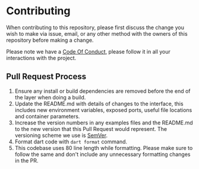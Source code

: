 # Contributing

When contributing to this repository, please first discuss the change you wish to make via issue,
email, or any other method with the owners of this repository before making a change.

Please note we have a [Code Of Conduct](./.github/CODE_OF_CONDUCT.md), please follow it in all your interactions with the project.

## Pull Request Process

1. Ensure any install or build dependencies are removed before the end of the layer when doing a
   build.
2. Update the README.md with details of changes to the interface, this includes new environment
   variables, exposed ports, useful file locations and container parameters.
3. Increase the version numbers in any examples files and the README.md to the new version that this
   Pull Request would represent. The versioning scheme we use is [SemVer](http://semver.org/).
4. Format dart code with `dart format` command.
5. This codebase uses 80 line length while formatting. Please make sure to follow the same and don't include any unnecessary formatting changes in the PR.
